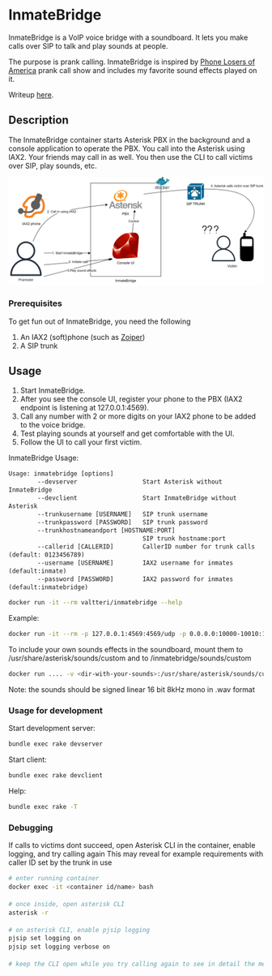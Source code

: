 # InmateBridge

InmateBridge is a VoIP voice bridge with a soundboard. It lets you make calls over SIP to talk and play sounds at people.

The purpose is prank calling. InmateBridge is inspired by [Phone Losers of America](https://phonelosers.com/) prank call show and includes my favorite sound effects played on it.

Writeup [here](https://shufflingbytes.com/posts/voip-voice-bridge-with-soundboard-for-prank-calling/).

## Description

The InmateBridge container starts Asterisk PBX in the background and a console application to operate the PBX.
You call into the Asterisk using IAX2. Your friends may call in as well.
You then use the CLI to call victims over SIP, play sounds, etc.

![High-level architecture of InmateBridge](/images/inmatebridge-implementation.png)

### Prerequisites

To get fun out of InmateBridge, you need the following

1. An IAX2 (soft)phone (such as [Zoiper](https://www.zoiper.com/))
2. A SIP trunk

## Usage

1. Start InmateBridge.
2. After you see the console UI, register your phone to the PBX (IAX2 endpoint is listening at 127.0.0.1:4569).
3. Call any number with 2 or more digits on your IAX2 phone to be added to the voice bridge.
4. Test playing sounds at yourself and get comfortable with the UI.
5. Follow the UI to call your first victim.

InmateBridge Usage:

```text
Usage: inmatebridge [options]
        --devserver                  Start Asterisk without InmateBridge
        --devclient                  Start InmateBridge without Asterisk
        --trunkusername [USERNAME]   SIP trunk username
        --trunkpassword [PASSWORD]   SIP trunk password
        --trunkhostnameandport [HOSTNAME:PORT]
                                     SIP trunk hostname:port
        --callerid [CALLERID]        CallerID number for trunk calls (default: 0123456789)
        --username [USERNAME]        IAX2 username for inmates (default:inmate)
        --password [PASSWORD]        IAX2 password for inmates (default:inmatebridge)
```

```bash
docker run -it --rm valtteri/inmatebridge --help
```

Example:

```bash
docker run -it --rm -p 127.0.0.1:4569:4569/udp -p 0.0.0.0:10000-10010:10000-10010/udp -p 0.0.0.0:5060:5060/udp valtteri/inmatebridge --trunkusername username --trunkpassword password --trunkhostnameandport 192.168.0.1:5060
```

To include your own sounds effects in the soundboard, mount them to /usr/share/asterisk/sounds/custom and to /inmatebridge/sounds/custom
```bash
docker run .... -v <dir-with-your-sounds>:/usr/share/asterisk/sounds/custom -v <dir-with-your-sounds>:/inmatebridge/sounds/custom
```
Note: the sounds should be signed linear 16 bit 8kHz mono in .wav format

### Usage for development

Start development server:

```bash
bundle exec rake devserver
```

Start client:

```bash
bundle exec rake devclient
```

Help:

```bash
bundle exec rake -T
```

### Debugging

If calls to victims dont succeed, open Asterisk CLI in the container, enable logging, and try calling again
This may reveal for example requirements with caller ID set by the trunk in use

```bash
# enter running container
docker exec -it <container id/name> bash

# once inside, open asterisk CLI
asterisk -r

# on asterisk CLI, enable pjsip logging
pjsip set logging on
pjsip set logging verbose on

# keep the CLI open while you try calling again to see in detail the messaging
```
